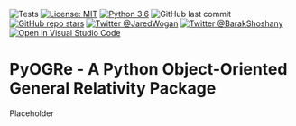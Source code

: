 ![Tests](https://github.com/JaredWogan/PyOGRe/actions/workflows/tests.yml/badge.svg)
[![License: MIT](https://img.shields.io/github/license/JaredWogan/PyOGRe)](https://github.com/JaredWogan/PyOGRe/blob/master/LICENSE)
[![Python 3.6](https://img.shields.io/badge/python-3.6-blue.svg)](https://www.python.org/downloads/release/python-360/)
![GitHub last commit](https://img.shields.io/github/last-commit/JaredWogan/PyOGRe)
[![GitHub repo stars](https://img.shields.io/github/stars/JaredWogan/PyOGRe?style=social)](https://github.com/JaredWogan/PyOGRe)
[![Twitter @JaredWogan](https://img.shields.io/twitter/follow/BarakShoshany?style=social)](https://twitter.com/JaredWogan)
[![Twitter @BarakShoshany](https://img.shields.io/twitter/follow/BarakShoshany?style=social)](https://twitter.com/BarakShoshany)
[![Open in Visual Studio Code](https://open.vscode.dev/badges/open-in-vscode.svg)](https://open.vscode.dev/JaredWogan/PyOGRe)

# PyOGRe - A Python Object-Oriented General Relativity Package
Placeholder
